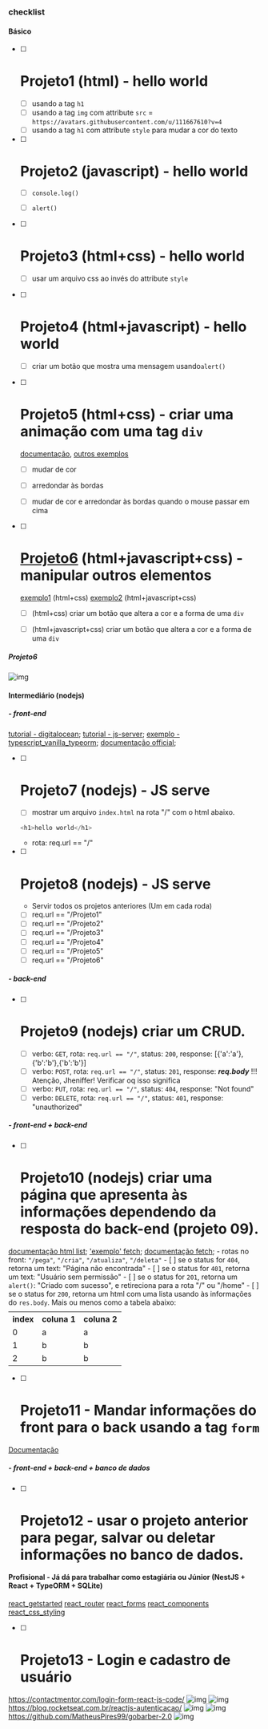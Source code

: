 ### checklist
#### Básico
- [ ] # Projeto1 (html) - hello world
    - [ ] usando a tag `h1`
    - [ ] usando a tag `img` com attribute `src` = `https://avatars.githubusercontent.com/u/111667610?v=4`
    - [ ] usando a tag `h1` com attribute `style` para mudar a cor do texto

- [ ] # Projeto2 (javascript) - hello world
    - [ ] `console.log()`
    - [ ] `alert()`


- [ ] # Projeto3 (html+css) - hello world
    - [ ] usar um arquivo css ao invés do attribute `style`


- [ ] # Projeto4 (html+javascript) - hello world
    - [ ] criar um botão que mostra uma mensagem usando`alert()`


- [ ] # Projeto5 (html+css) - criar uma animação com uma tag `div`
    [documentação](https://www.w3schools.com/cssref/playdemo.asp?filename=playcss_animation), [outros exemplos](https://www.freecodecamp.org/portuguese/news/exemplos-de-transicao-em-css-como-usar-a-animacao-ao-passar-o-mouse-alterar-a-opacidade-e-mais/)
    - [ ] mudar de cor
    - [ ] arredondar às bordas
    - [ ] mudar de cor e arredondar às bordas quando o mouse passar em cima


- [ ] # [Projeto6](#projeto6) (html+javascript+css) - manipular outros elementos
    [exemplo1](https://stackoverflow.com/questions/58948543/how-to-chain-css-animation-on-different-elements) (html+css)
    [exemplo2](https://codepen.io/jorgecardoso/post/1-css-transitions-and-animations) (html+javascript+css)
    - [ ] (html+css) criar um botão que altera a cor e a forma de uma `div`
    - [ ] (html+javascript+css) criar um botão que altera a cor e a forma de uma `div`


##### Projeto6
![img](https://cdn-media-1.freecodecamp.org/images/aeLhzRqHdU1Gub7GL3WOvtgno7fMuRnwuy4H)


#### Intermediário (nodejs) 
##### - front-end
[tutorial - digitalocean](https://www.digitalocean.com/community/tutorials/how-to-create-a-web-server-in-node-js-with-the-http-module-pt);
[tutorial - js-server](https://github.com/vlang/v/tree/master/examples/js_dom_draw#js-server);
[exemplo - typescript_vanilla_typeorm](https://github.com/enghitalo/v/blob/examples/js_dom_draw_bechmark_chart/refactor/examples/js_dom_draw_bechmark_chart/typescript_vanilla_typeorm/src/server.js);
[documentação official](https://github.com/nodejs/node/blob/main/doc/api/http.md#event-connect);

- [ ] # Projeto7 (nodejs) - JS serve
    - [ ] mostrar um arquivo `index.html` na rota "/"
    com o html abaixo.
    ```js
    <h1>hello world</h1>
    ```
    - rota: req.url == "/"
- [ ] # Projeto8 (nodejs) - JS serve
    - Servir todos os projetos anteriores (Um em cada roda)
    - [ ] req.url == "/Projeto1"
    - [ ] req.url == "/Projeto2"
    - [ ] req.url == "/Projeto3"
    - [ ] req.url == "/Projeto4"
    - [ ] req.url == "/Projeto5"
    - [ ] req.url == "/Projeto6"
 
##### - back-end
- [ ] # Projeto9 (nodejs) criar um CRUD.
    - [ ] verbo: `GET`, 
            rota: `req.url == "/"`, 
            status: `200`, 
            response: [{'a':'a'},{'b':'b'},{'b':'b'}]
    - [ ] verbo: `POST`, 
            rota: `req.url == "/"`, 
            status: `201`, 
            response: ***req.body*** !!! Atenção, Jheniffer! Verificar oq isso significa
    - [ ] verbo: `PUT`, 
            rota: `req.url == "/"`, 
            status: `404`, 
            response: "Not found"
    - [ ] verbo: `DELETE`, 
            rota: `req.url == "/"`, 
            status: `401`, 
            response: "unauthorized"
##### - front-end + back-end
- [ ] # Projeto10 (nodejs) criar uma página que apresenta às informações dependendo da resposta do back-end (projeto 09).
[documentação html list](https://www.w3schools.com/html/html_lists.asp);
['exemplo' fetch](https://www.alura.com.br/artigos/revolucao-node-js-adeus-axios-fetch-api-versao-17-5-0);
[documentação fetch](https://developer.mozilla.org/pt-BR/docs/Web/API/Fetch_API/Using_Fetch);
    - rotas no front: `"/pega"`, `"/cria"`, `"/atualiza"`, `"/deleta"`
    - [ ] se o status for `404`, retorna um text: "Página não encontrada"
    - [ ] se o status for `401`, retorna um text: "Usuário sem permissão"
    - [ ] se o status for `201`, retorna um `alert()`: "Criado com sucesso", e retireciona para a rota "/" ou "/home"
    - [ ] se o status for `200`, retorna um html com uma lista usando às informações do `res.body`.
    Mais ou menos como a tabela abaixo:
     <table style="margin-top: 10px">
          <tr>
            <th>index</th>
            <th>coluna 1</th>
            <th>coluna 2</th>
          </tr>
          <tr>
            <td>0</td>
            <td>a</td>
            <td>a</td>
          </tr>
          <tr>
            <td>1</td>
            <td>b</td>
            <td>b</td>
          </tr>
          <tr>
            <td>2</td>
            <td>b</td>
            <td>b</td>
          </tr>
        </table>
- [ ] # Projeto11 - Mandar informações do front para o back usando a tag `form`
[Documentação](https://www.w3schools.com/html/html_forms.asp)
##### - front-end + back-end + banco de dados
- [ ] # Projeto12 -  usar o projeto anterior para pegar, salvar ou deletar informações no banco de dados.
#### Profisional - Já dá para trabalhar como estagiária ou Júnior (NestJS + React + TypeORM + SQLite)
[react_getstarted](https://www.w3schools.com/react/react_getstarted.asp)
[react_router](https://www.w3schools.com/react/react_router.asp)
[react_forms](https://www.w3schools.com/react/react_forms.asp)
[react_components](https://www.w3schools.com/react/react_components.asp)
[react_css_styling](https://www.w3schools.com/react/react_css_styling.asp)
- [ ] # Projeto13 - Login e cadastro de usuário
https://contactmentor.com/login-form-react-js-code/
![img](https://contactmentor.com/wp-content/uploads/2021/06/login6.gif)
![img](https://i.pinimg.com/originals/84/9d/e8/849de8715eb981f9a370d10dfdb774d4.gif)
https://blog.rocketseat.com.br/reactjs-autenticacao/
![img](https://blog.rocketseat.com.br/content/images/2018/12/airbnb-signup-1.gif)
![img](https://assets.materialup.com/uploads/a8b4f721-0940-432e-af96-0c60891ed15f/animated_teaser.gif)
https://github.com/MatheusPires99/gobarber-2.0
![img](https://camo.githubusercontent.com/63ee04f7a45c10249ec6614dcc93f1ca1f9f58c912a01e5a5806fab79a78fa9d/68747470733a2f2f7265732e636c6f7564696e6172792e636f6d2f6d61746865757370697265732f696d6167652f75706c6f61642f76313539313039393833322f676f6261726265725f7761647266632e676966)